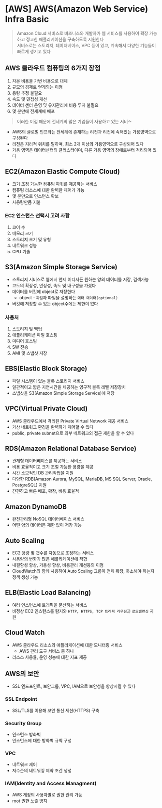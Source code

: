 # [AWS] AWS(Amazon Web Service) Infra Basic
> Amazon Cloud 서비스로 비즈니스와 개발자가 웹 서비스를 사용하여 확장 가능하고 정교한 애플리케이션을 구축하도록 지원한다  
> 서비스로는 스토리지, 데이터베이스, VPC 등이 있고, 계속해서 다양한 기능들이 빠르게 생기고 있다  


## AWS 클라우드 컴퓨팅의 6가지 장점
1. 자본 비용을 가변 비용으로 대체
2. 규모의 경제로 얻게되는 이점
3. 용량 추정 불필요
4. 속도 및 민첩성 개선
5. 데이터 센터 운영 및 유지관리에 비용 투자 불필요
6. 몇 분만에 전세계에 배포

> 이러한 이점 때문에 전세계의 많은 기업들이 사용하고 있는 서비스

* AWS의 글로벌 인프라는 전세계에 존재하는 리전과 리전에 속해있는 가용영역으로 구성된다
* 리전은 지리적 위치를 말하며, 최소 2개 이상의 가용영역으로 구성되어 있다
* 가용 영역은 데이터센터의 클러스터이며, 다른 가용 영역의 장애로부터 격리되어 있다


## EC2(Amazon Elastic Compute Cloud)
* 크기 조정 가능한 컴퓨팅 파워를 제공하는 서비스
* 컴퓨팅 리소스에 대한 완벽한 제어가 가능
* 몇 분만으로 인스턴스 확보
* 사용량만큼 지불

### EC2 인스턴스 선택시 고려 사항
1. 코어 수
2. 메모리 크기
3. 스토리지 크기 및 유형
4. 네트워크 성능
5. CPU 기술


## S3(Amazon Simple Storage Service)
* 스토리지 서비스로 웹에서 언제 어디서든 원하는 양의 데이터를 저장, 검색가능
* 고도의 확장성, 안정성, 속도 및 내구성을 가졌다
* 데이터를 버킷에 object로 저장한다
   * object - `파일`과 파일을 설명하는 `메타 데이터(optional)`
* 버킷에 저장할 수 있는 object수에는 제한이 없다

### 사용처
1. 스토리지 및 백업
2. 애플리케이션 파일 호스팅
3. 미디어 호스팅
4. SW 전송
5. AMI 및 스냅샷 저장


## EBS(Elastic Block Storage)
* 파일 시스템이 있는 블록 스토리지 서비스
* 일관적이고 짧은 지연시간을 제공하는 영구적 블록 레벨 저장장치
* 스냅샷을 S3(Amazon Simple Storage Service)에 저장


## VPC(Virtual Private Cloud)
* AWS 클라우드에서 격리된 Private Virtual Network 제공 서비스
* 가상 네트워크 환경을 완벽하게 제어할 수 있다
* public, private subnet으로 외부 네트워크의 접근 제한을 할 수 있다


## RDS(Amazon Relational Database Service)
* 관계형 데이터베이스를 제공하는 서비스
* 비용 효율적이고 크기 조절 가능한 용량을 제공
* 시간 소모적인 DB 관리작업을 지원
* 다양한 RDB(Amazon Aurora, MySQL, MariaDB, MS SQL Server, Oracle, PostgreSQL) 지원
* 간편하고 빠른 배포, 확장, 비용 효율적


## Amazon DynamoDB
* 완전관리형 NoSQL 데이터베이스 서비스
* 어떤 양의 데이터든 제한 없이 저장 가능


## Auto Scaling
* EC2 용량 및 갯수를 자동으로 조정하는 서비스
* 사용량의 변화가 많은 애플리케이션에 적합
* 내결함성 향상, 가용성 향상, 비용관리 개선등의 이점
* CloudWatch와 함께 사용하여 Auto Scaling 그룹이 언제 확장, 축소해야 하는지 정책 생성 가능


## ELB(Elastic Load Balancing) 
* 여러 인스턴스에 트래픽을 분산하는 서비스
* 비정상 EC2 인스턴스를 탐지와 `HTTP, HTTPS, TCP 트래픽 라우팅`과 `로드밸런싱` 지원


## Cloud Watch
* AWS 클라우드 리소스와 애플리케이션에 대한 모니터링 서비스
   * AWS 관리 도구 서비스 중 하나
* 리소스 사용률, 운영 성능에 대한 지표 제공


## AWS의 보안
* SSL 엔드포인트, 보안그룹, VPC, IAM으로 보안성을 향상시킬 수 있다

### SSL Endpoint
* SSL/TLS를 이용해 보안 통신 세션(HTTPS) 구축

### Security Group
* 인스턴스 방화벽
* 인스턴스에 대한 방화벽 규칙 구성

### VPC
* 네트워크 제어
* 저수준의 네트워킹 제약 조건 생성

### IAM(Identity and Access Managment)
* AWS 계정의 사용자별로 권한 관리 가능
* root 권한 노출 방지
